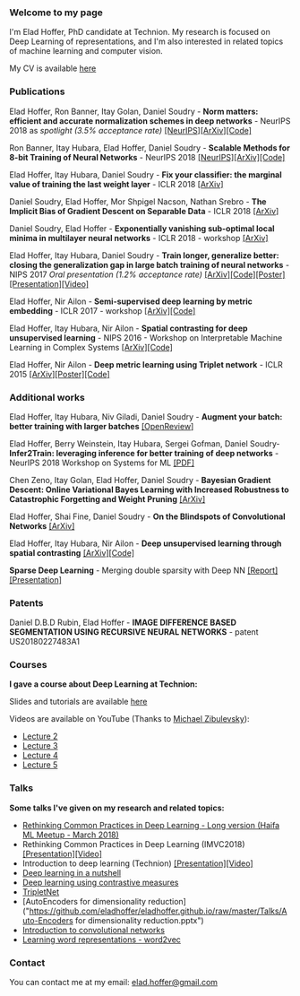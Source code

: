 ### Welcome to my page
I'm Elad Hoffer, PhD candidate at Technion.
My research is focused on Deep Learning of representations, and I'm also interested in related topics of machine learning and computer vision.

My CV is available [here](https://github.com/eladhoffer/eladhoffer.github.io/blob/master/cv.pdf?raw=true)

### Publications
Elad Hoffer, Ron Banner, Itay Golan, Daniel Soudry - **Norm matters: efficient and accurate normalization schemes in deep networks** - NeurIPS 2018 as *spotlight (3.5% acceptance rate)* [\[NeurIPS\]](https://papers.nips.cc/paper/7485-norm-matters-efficient-and-accurate-normalization-schemes-in-deep-network)[\[ArXiv\]](https://arxiv.org/abs/1803.01814)[\[Code\]](https://github.com/eladhoffer/norm_matters)

Ron Banner, Itay Hubara, Elad Hoffer, Daniel Soudry - **Scalable Methods for 8-bit Training of Neural Networks** - NeurIPS 2018 [\[NeurIPS\]](https://papers.nips.cc/paper/7761-scalable-methods-for-8-bit-training-of-neural-networks)[\[ArXiv\]](https://arxiv.org/abs/1805.11046)[\[Code\]](https://github.com/eladhoffer/quantized.pytorch)

Elad Hoffer, Itay Hubara, Daniel Soudry - **Fix your classifier: the marginal value of training the last weight layer** - ICLR 2018 [\[ArXiv\]](https://arxiv.org/abs/1801.04540)

Daniel Soudry, Elad Hoffer, Mor Shpigel Nacson, Nathan Srebro - **The Implicit Bias of Gradient Descent on Separable Data** - ICLR 2018 [\[ArXiv\]](https://arxiv.org/abs/1710.10345)

Daniel Soudry, Elad Hoffer - **Exponentially vanishing sub-optimal local minima in multilayer neural networks** - ICLR 2018 - workshop [\[ArXiv\]](https://arxiv.org/abs/1702.05777)

Elad Hoffer, Itay Hubara, Daniel Soudry - **Train longer, generalize better: closing the generalization gap in large batch training of neural networks** - NIPS 2017 *Oral presentation (1.2% acceptance rate)* [\[ArXiv\]](https://arxiv.org/abs/1705.08741)[\[Code\]](https://github.com/eladhoffer/bigBatch)[\[Poster\]](https://github.com/eladhoffer/eladhoffer.github.io/blob/master/train_longer_poster_nips2017.pdf?raw=true)[\[Presentation\]](https://github.com/eladhoffer/eladhoffer.github.io/blob/master/train_longer_presentation_nips2017.pdf?raw=true)[\[Video\]](https://youtu.be/WWWQXTb_69c?t=15m1s)

Elad Hoffer, Nir Ailon - **Semi-supervised deep learning by metric embedding** - ICLR 2017 - workshop [\[ArXiv\]](https://arxiv.org/abs/1611.01449)[\[Code\]](https://github.com/eladhoffer/SemiSupContrast)

Elad Hoffer, Itay Hubara, Nir Ailon - **Spatial contrasting for deep unsupervised learning** - NIPS 2016 - Workshop on Interpretable Machine Learning in Complex Systems [\[ArXiv\]](https://arxiv.org/abs/1610.00243)[\[Code\]](https://github.com/eladhoffer/SpatialContrasting)

Elad Hoffer, Nir Ailon - **Deep metric learning using Triplet network** - ICLR 2015 [\[ArXiv\]](http://arxiv.org/abs/1412.6622)[\[Poster\]](https://github.com/eladhoffer/eladhoffer.github.io/blob/master/triplet_poster.pdf?raw=true)[\[Code\]](https://github.com/eladhoffer/TripletNet)

### Additional works

Elad Hoffer, Itay Hubara, Niv Giladi, Daniel Soudry - **Augment your batch: better training with larger batches** [\[OpenReview\]](https://openreview.net/forum?id=H1V4QhAqYQ)

Elad Hoffer, Berry Weinstein, Itay Hubara, Sergei Gofman, Daniel Soudry- **Infer2Train: leveraging inference for better training
of deep networks** - NeurIPS 2018 Workshop on Systems for ML [\[PDF\]](http://learningsys.org/nips18/assets/papers/24CameraReadySubmissionInfer2Train.pdf)

Chen Zeno, Itay Golan, Elad Hoffer, Daniel Soudry - **Bayesian Gradient Descent: Online Variational Bayes Learning with Increased Robustness to Catastrophic Forgetting and Weight Pruning** [\[ArXiv\]](https://arxiv.org/abs/1803.10123)

Elad Hoffer, Shai Fine, Daniel Soudry - **On the Blindspots of Convolutional Networks** [\[ArXiv\]](https://arxiv.org/abs/1802.05187)

Elad Hoffer, Itay Hubara, Nir Ailon - **Deep unsupervised learning through spatial contrasting** [\[ArXiv\]](https://arxiv.org/abs/1610.00243)[\[Code\]](https://github.com/eladhoffer/SpatialContrasting)

**Sparse Deep Learning** - Merging double sparsity with Deep NN
[\[Report\]](https://github.com/eladhoffer/eladhoffer.github.io/raw/master/Projects/SparseDL-Project.pdf)
[\[Presentation\]](https://github.com/eladhoffer/eladhoffer.github.io/raw/master/Projects/SparseDL-Presentation.pdf)

### Patents
Daniel D.B.D Rubin, Elad Hoffer - **IMAGE DIFFERENCE BASED SEGMENTATION USING RECURSIVE NEURAL NETWORKS** - patent US20180227483A1

### Courses
**I gave a course about Deep Learning at Technion:**

Slides and tutorials are available [here](https://github.com/eladhoffer/DeepLearningCourse.git)

Videos are available on YouTube (Thanks to [Michael Zibulevsky](https://sites.google.com/site/michaelzibulevsky/)):

* [Lecture 2](https://www.youtube.com/watch?v=_iwnLPQPj30)
* [Lecture 3](https://www.youtube.com/watch?v=8YNMBYgXFaY)
* [Lecture 4](https://www.youtube.com/watch?v=DA74IKkfPjQ)
* [Lecture 5](https://www.youtube.com/watch?v=M0nEbtsuWvw)


### Talks
**Some talks I've given on my research and related topics:**
* [Rethinking Common Practices in Deep Learning - Long version (Haifa ML Meetup - March 2018)](https://github.com/eladhoffer/eladhoffer.github.io/raw/master/Talks/ml_meetup_haifa_march2018.pdf)
* Rethinking Common Practices in Deep Learning (IMVC2018)[\[Presentation\]](https://github.com/eladhoffer/eladhoffer.github.io/raw/master/Talks/imvc_2018.pdf)[\[Video\]](https://www.youtube.com/watch?v=luN3S5LdVfU)
* Introduction to deep learning (Technion) [\[Presentation\]](https://github.com/eladhoffer/eladhoffer.github.io/raw/master/Talks/dl_intro.pdf)[\[Video\]](https://www.youtube.com/watch?v=JrFT3t7Bn5I&feature=youtu.be)
* [Deep learning in a nutshell](https://github.com/eladhoffer/eladhoffer.github.io/raw/master/Talks/nyc_talk.pdf)
* [Deep learning using contrastive measures](https://github.com/eladhoffer/eladhoffer.github.io/raw/master/Talks/eilat_talk.pdf)
* [TripletNet](https://github.com/eladhoffer/eladhoffer.github.io/raw/master/Talks/TripletNetPresentation.pdf)
* [AutoEncoders for dimensionality reduction]("https://github.com/eladhoffer/eladhoffer.github.io/raw/master/Talks/Auto-Encoders for dimensionality reduction.pptx")
* [Introduction to convolutional networks](https://github.com/eladhoffer/eladhoffer.github.io/raw/master/Talks/dlnlp.pdf)
* [Learning word representations - word2vec](https://github.com/eladhoffer/eladhoffer.github.io/raw/master/Talks/word2vec_presentation.pdf)

### Contact
You can contact me at my email: elad.hoffer@gmail.com

